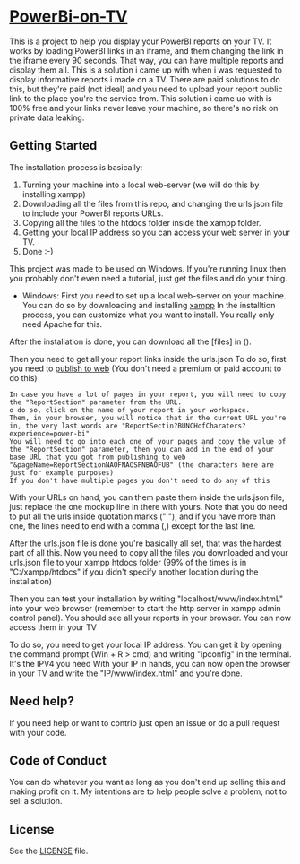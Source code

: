 # [PowerBi-on-TV](https://github.com/hecttor-dev/PowerBI-on-TV/)

This is a project to help you display your PowerBI reports on your TV. It works by loading PowerBI links in an iframe, and them changing the link in the iframe every 90 seconds. That way, you can have multiple reports and display them all. This is a solution i came up with when i was requested to display informative reports i made on a TV. There are paid solutions to do this, but they're paid (not ideal) and you need to upload your report public link to the place you're the service from. This solution i came uo with is 100% free and your links never leave your machine, so there's no risk on private data leaking.

## Getting Started

The installation process is basically:
1. Turning your machine into a local web-server (we will do this by installing xampp)
2. Downloading all the files from this repo, and changing the urls.json file to include your PowerBI reports URLs.
3. Copying all the files to the htdocs folder inside the xampp folder.
4. Getting your local IP address so you can access your web server in your TV.
5. Done :-)

This project was made to be used on Windows. If you're running linux then you probably don't even need a tutorial, just get the files and do your thing.

* Windows: 
First you need to set up a local web-server on your machine.
You can do so by downloading and installing [xampp](https://www.apachefriends.org/download.html)
In the installtion process, you can customize what you want to install. You really only need Apache for this.

After the installation is done, you can download all the [files] in ().

Then you need to get all your report links inside the urls.json
To do so, first you need to [publish to web](https://learn.microsoft.com/en-us/power-bi/collaborate-share/service-publish-to-web)
(You don't need a premium or paid account to do this)

    In case you have a lot of pages in your report, you will need to copy the "ReportSection" parameter from the URL.
    o do so, click on the name of your report in your workspace. 
    Them, in your browser, you will notice that in the current URL you're in, the very last words are "ReportSectin?BUNCHofCharaters?experience=power-bi"
    You will need to go into each one of your pages and copy the value of the "ReportSection" parameter, then you can add in the end of your base URL that you got from publishing to web
    "&pageName=ReportSectionNAOFNAOSFNBAOFUB" (the characters here are just for example purposes)
    If you don't have multiple pages you don't need to do any of this

With your URLs on hand, you can them paste them inside the urls.json file, just replace the one mockup line in there with yours.
Note that you do need to put all the urls inside quotation marks (" "), and if you have more than one, the lines need to end with a comma (,) except for the last line.

After the urls.json file is done you're basically all set, that was the hardest part of all this.
Now you need to copy all the files you downloaded and your urls.json file to your xampp htdocs folder (99% of the times is in "C:/xampp/htdocs" if you didn't specify another location during the installation)

Then you can test your installation by writing "localhost/www/index.htmL" into your web browser (remember to start the http server in xampp admin control panel).
You should see all your reports in your browser. You can now access them in your TV

To do so, you need to get your local IP address. You can get it by opening the command prompt (Win + R > cmd) and writing "ipconfig" in the terminal. It's the IPV4 you need
With your IP in hands, you can now open the browser in your TV and write the "IP/www/index.html" and you're done.

## Need help?

If you need help or want to contrib just open an issue or do a pull request with your code.

## Code of Conduct

You can do whatever you want as long as you don't end up selling this and making profit on it. My intentions are to help people solve a problem, not to sell a solution. 

## License

See the [LICENSE](https://github.com/hecttor-dev/PowerBI-on-TV/blob/main/LICENSE) file.
